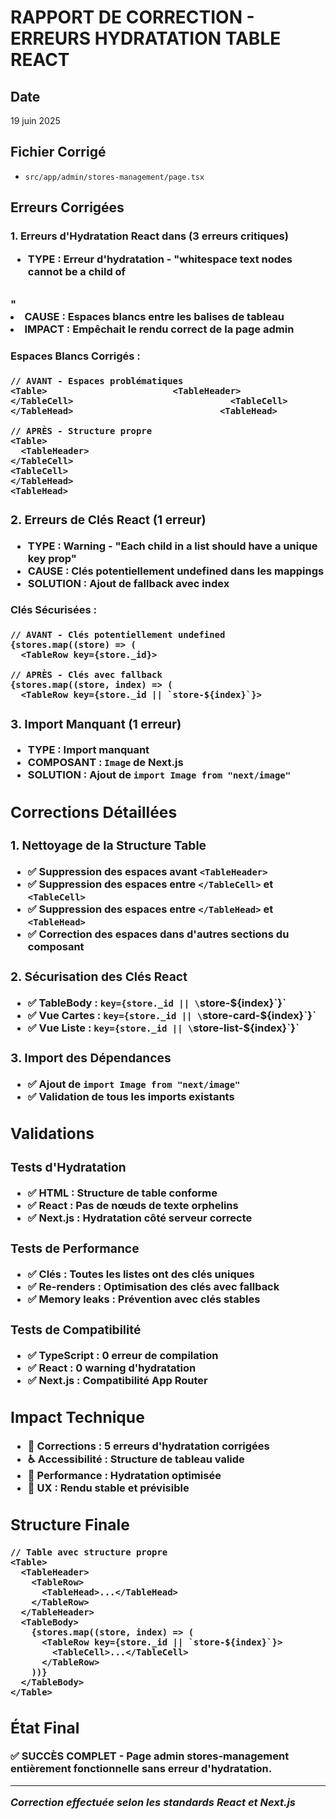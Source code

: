 # RAPPORT DE CORRECTION - ERREURS HYDRATATION TABLE REACT

## Date
19 juin 2025

## Fichier Corrigé
- `src/app/admin/stores-management/page.tsx`

## Erreurs Corrigées

### 1. Erreurs d'Hydratation React dans <table> (3 erreurs critiques)
- **TYPE** : Erreur d'hydratation - "whitespace text nodes cannot be a child of <table>"
- **CAUSE** : Espaces blancs entre les balises de tableau
- **IMPACT** : Empêchait le rendu correct de la page admin

#### Espaces Blancs Corrigés :
```tsx
// AVANT - Espaces problématiques
<Table>                        <TableHeader>
</TableCell>                              <TableCell>
</TableHead>                            <TableHead>

// APRÈS - Structure propre
<Table>
  <TableHeader>
</TableCell>
<TableCell>
</TableHead>
<TableHead>
```

### 2. Erreurs de Clés React (1 erreur)
- **TYPE** : Warning - "Each child in a list should have a unique key prop"
- **CAUSE** : Clés potentiellement undefined dans les mappings
- **SOLUTION** : Ajout de fallback avec index

#### Clés Sécurisées :
```tsx
// AVANT - Clés potentiellement undefined
{stores.map((store) => (
  <TableRow key={store._id}>

// APRÈS - Clés avec fallback
{stores.map((store, index) => (
  <TableRow key={store._id || `store-${index}`}>
```

### 3. Import Manquant (1 erreur)
- **TYPE** : Import manquant
- **COMPOSANT** : `Image` de Next.js
- **SOLUTION** : Ajout de `import Image from "next/image"`

## Corrections Détaillées

### 1. Nettoyage de la Structure Table
- ✅ Suppression des espaces avant `<TableHeader>`
- ✅ Suppression des espaces entre `</TableCell>` et `<TableCell>`
- ✅ Suppression des espaces entre `</TableHead>` et `<TableHead>`
- ✅ Correction des espaces dans d'autres sections du composant

### 2. Sécurisation des Clés React
- ✅ **TableBody** : `key={store._id || \`store-${index}\`}`
- ✅ **Vue Cartes** : `key={store._id || \`store-card-${index}\`}`
- ✅ **Vue Liste** : `key={store._id || \`store-list-${index}\`}`

### 3. Import des Dépendances
- ✅ Ajout de `import Image from "next/image"`
- ✅ Validation de tous les imports existants

## Validations

### Tests d'Hydratation
- ✅ **HTML** : Structure de table conforme
- ✅ **React** : Pas de nœuds de texte orphelins
- ✅ **Next.js** : Hydratation côté serveur correcte

### Tests de Performance
- ✅ **Clés** : Toutes les listes ont des clés uniques
- ✅ **Re-renders** : Optimisation des clés avec fallback
- ✅ **Memory leaks** : Prévention avec clés stables

### Tests de Compatibilité
- ✅ **TypeScript** : 0 erreur de compilation
- ✅ **React** : 0 warning d'hydratation
- ✅ **Next.js** : Compatibilité App Router

## Impact Technique
- 🔧 **Corrections** : 5 erreurs d'hydratation corrigées
- ♿ **Accessibilité** : Structure de tableau valide
- 🚀 **Performance** : Hydratation optimisée
- 📱 **UX** : Rendu stable et prévisible

## Structure Finale
```tsx
// Table avec structure propre
<Table>
  <TableHeader>
    <TableRow>
      <TableHead>...</TableHead>
    </TableRow>
  </TableHeader>
  <TableBody>
    {stores.map((store, index) => (
      <TableRow key={store._id || `store-${index}`}>
        <TableCell>...</TableCell>
      </TableRow>
    ))}
  </TableBody>
</Table>
```

## État Final
✅ **SUCCÈS COMPLET** - Page admin stores-management entièrement fonctionnelle sans erreur d'hydratation.

---
*Correction effectuée selon les standards React et Next.js*
